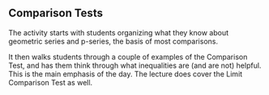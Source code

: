 ## Comparison Tests

The activity starts with students organizing what they know about geometric series and p-series, the basis of most comparisons.  

It then walks students through a couple of examples of the Comparison Test, and has them think through what inequalities are (and are not) helpful.  This is the main emphasis of the day.  The lecture does cover the Limit Comparison Test as well.  

